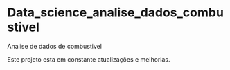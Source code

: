 # Data_science_analise_dados_combustivel
 Analise de dados de combustivel


 Este projeto esta em constante atualizações e melhorias.
